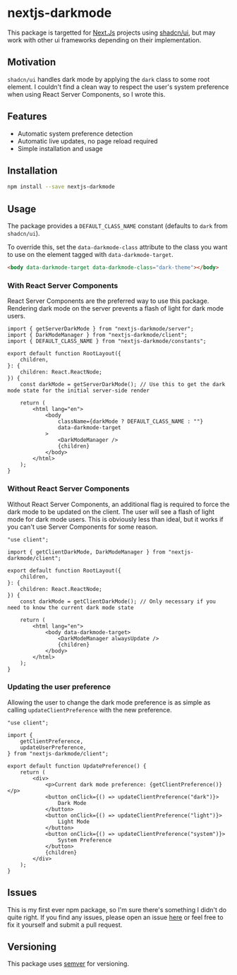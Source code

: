 # nextjs-darkmode

This package is targetted for [Next.Js](https://nextjs.org/) projects using [shadcn/ui](https://ui.shadcn.com/), but may work with other ui frameworks depending on their implementation.

## Motivation

`shadcn/ui` handles dark mode by applying the `dark` class to some root element. I couldn't find a clean way to respect the user's system preference when using React Server Components, so I wrote this.

## Features

-   Automatic system preference detection
-   Automatic live updates, no page reload required
-   Simple installation and usage

## Installation

```bash
npm install --save nextjs-darkmode
```

## Usage

The package provides a `DEFAULT_CLASS_NAME` constant (defaults to `dark` from `shadcn/ui`).

To override this, set the `data-darkmode-class` attribute to the class you want to use on the element tagged with `data-darkmode-target`.

```html
<body data-darkmode-target data-darkmode-class="dark-theme"></body>
```

### With React Server Components

React Server Components are the preferred way to use this package. Rendering dark mode on the server prevents a flash of light for dark mode users.

```tsx
import { getServerDarkMode } from "nextjs-darkmode/server";
import { DarkModeManager } from "nextjs-darkmode/client";
import { DEFAULT_CLASS_NAME } from "nextjs-darkmode/constants";

export default function RootLayout({
    children,
}: {
    children: React.ReactNode;
}) {
    const darkMode = getServerDarkMode(); // Use this to get the dark mode state for the initial server-side render

    return (
        <html lang="en">
            <body
                className={darkMode ? DEFAULT_CLASS_NAME : ""}
                data-darkmode-target
            >
                <DarkModeManager />
                {children}
            </body>
        </html>
    );
}
```

### Without React Server Components

Without React Server Components, an additional flag is required to force the dark mode to be updated on the client. The user will see a flash of light mode for dark mode users. This is obviously less than ideal, but it works if you can't use Server Components for some reason.

```tsx
"use client";

import { getClientDarkMode, DarkModeManager } from "nextjs-darkmode/client";

export default function RootLayout({
    children,
}: {
    children: React.ReactNode;
}) {
    const darkMode = getClientDarkMode(); // Only necessary if you need to know the current dark mode state

    return (
        <html lang="en">
            <body data-darkmode-target>
                <DarkModeManager alwaysUpdate />
                {children}
            </body>
        </html>
    );
}
```

### Updating the user preference

Allowing the user to change the dark mode preference is as simple as calling `updateClientPreference` with the new preference.

```tsx
"use client";

import {
    getClientPreference,
    updateUserPreference,
} from "nextjs-darkmode/client";

export default function UpdatePreference() {
    return (
        <div>
            <p>Current dark mode preference: {getClientPreference()}</p>
            <button onClick={() => updateClientPreference("dark")}>
                Dark Mode
            </button>
            <button onClick={() => updateClientPreference("light")}>
                Light Mode
            </button>
            <button onClick={() => updateClientPreference("system")}>
                System Preference
            </button>
            {children}
        </div>
    );
}
```

## Issues

This is my first ever npm package, so I'm sure there's something I didn't do quite right. If you find any issues, please open an issue [here](https://github.com/mcmerdith/nextjs-darkmode/issues) or feel free to fix it yourself and submit a pull request.

## Versioning

This package uses [semver](https://semver.org/) for versioning.
